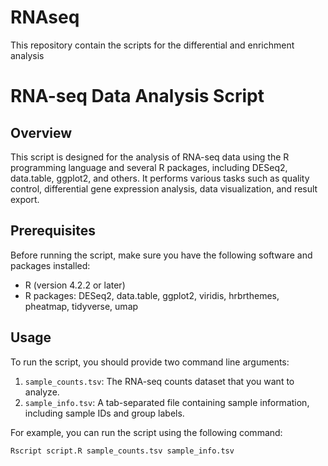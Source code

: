 # RNAseq
This repository contain the scripts for the differential and enrichment analysis

# RNA-seq Data Analysis Script

## Overview

This script is designed for the analysis of RNA-seq data using the R programming language and several R packages, including DESeq2, data.table, ggplot2, and others. It performs various tasks such as quality control, differential gene expression analysis, data visualization, and result export.

## Prerequisites

Before running the script, make sure you have the following software and packages installed:

- R (version 4.2.2 or later)
- R packages: DESeq2, data.table, ggplot2, viridis, hrbrthemes, pheatmap, tidyverse, umap

## Usage

To run the script, you should provide two command line arguments:

1. `sample_counts.tsv`: The RNA-seq counts dataset that you want to analyze.
2. `sample_info.tsv`: A tab-separated file containing sample information, including sample IDs and group labels.

For example, you can run the script using the following command:

```shell
Rscript script.R sample_counts.tsv sample_info.tsv
